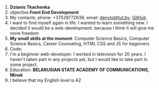 1. **Dzianis Tkachenka**
1. objective **Front End Development**
1. My сontacts: phone: +37529772636; email: denyto@tut.by; [GitHub](https://github.com/Denyto)
1. I want to find myself again in life. I wanted to learn something new. I decided it would be a web-development. because I think it will give me more freedom
1. **My small skills at the moment**: Computer Science Basics, Computer Science Basics, Career Counseling, HTML CSS and JS for beginners
1. Code:
1. I'm a beginner web-developer. I worked in television for 20 years. I haven't taken part in any projects yet, but I would like to take part in some project.
1. Education: **BELARUSIAN STATE ACADEMY OF COMMUNICATIONS, Minsk**
1. I believe that my English level is A2

